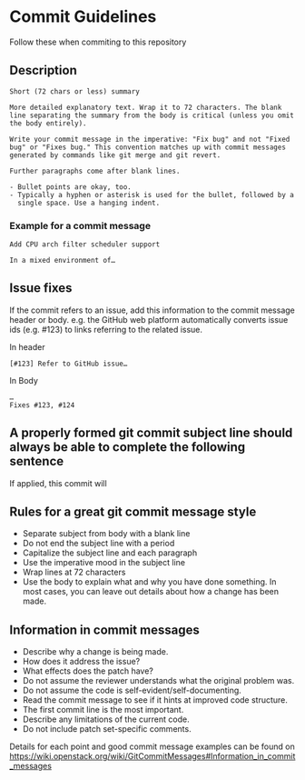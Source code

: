 
# Commit Guidelines 
Follow these when commiting to this repository 

## Description
```
Short (72 chars or less) summary

More detailed explanatory text. Wrap it to 72 characters. The blank
line separating the summary from the body is critical (unless you omit
the body entirely).

Write your commit message in the imperative: "Fix bug" and not "Fixed
bug" or "Fixes bug." This convention matches up with commit messages
generated by commands like git merge and git revert.

Further paragraphs come after blank lines.

- Bullet points are okay, too.
- Typically a hyphen or asterisk is used for the bullet, followed by a
  single space. Use a hanging indent.
```

### Example for a commit message

```
Add CPU arch filter scheduler support

In a mixed environment of…
```

## Issue fixes
If the commit refers to an issue, add this information to the commit message header or body. e.g. the GitHub web platform automatically converts issue ids (e.g. #123) to links referring to the related issue. 

In header
```
[#123] Refer to GitHub issue…
```
In Body
```
…
Fixes #123, #124
```


## A properly formed git commit subject line should always be able to complete the following sentence

If applied, this commit will <your subject line here>

## Rules for a great git commit message style

* Separate subject from body with a blank line
* Do not end the subject line with a period
* Capitalize the subject line and each paragraph
* Use the imperative mood in the subject line
* Wrap lines at 72 characters
* Use the body to explain what and why you have done something. In most cases, you can leave out details about how a change has been made.

## Information in commit messages

* Describe why a change is being made.
* How does it address the issue?
* What effects does the patch have?
* Do not assume the reviewer understands what the original problem was.
* Do not assume the code is self-evident/self-documenting.
* Read the commit message to see if it hints at improved code structure.
* The first commit line is the most important.
* Describe any limitations of the current code.
* Do not include patch set-specific comments.

Details for each point and good commit message examples can be found on https://wiki.openstack.org/wiki/GitCommitMessages#Information_in_commit_messages
